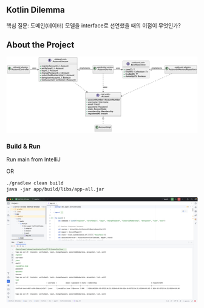 ## Kotlin Dilemma

핵심 질문: 도메인(데이터) 모델을 interface로 선언했을 때의 이점이 무엇인가?

## About the Project

![class.png](doc/class.png)

### Build & Run

Run main from IntelliJ

OR

```shell
./gradlew clean build
java -jar app/build/libs/app-all.jar
```

![app.png](doc/app.png)
